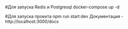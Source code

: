 #Для запуска Redis и Postgresql
docker-compose up -d

#Для запуска проекта
npm run start:dev
Документация - http://localhost:3000/docs
